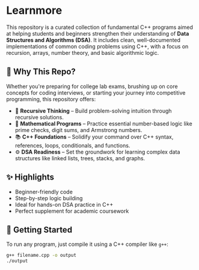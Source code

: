 # Learnmore

This repository is a curated collection of fundamental C++ programs aimed at helping students and beginners strengthen their understanding of **Data Structures and Algorithms (DSA)**. It includes clean, well-documented implementations of common coding problems using C++, with a focus on recursion, arrays, number theory, and basic algorithmic logic.

## 🧠 Why This Repo?

Whether you're preparing for college lab exams, brushing up on core concepts for coding interviews, or starting your journey into competitive programming, this repository offers:

- 🔁 **Recursive Thinking** – Build problem-solving intuition through recursive solutions.
- 🔢 **Mathematical Programs** – Practice essential number-based logic like prime checks, digit sums, and Armstrong numbers.
- 📚 **C++ Foundations** – Solidify your command over C++ syntax, references, loops, conditionals, and functions.
- ⚙️ **DSA Readiness** – Set the groundwork for learning complex data structures like linked lists, trees, stacks, and graphs.

## ✨ Highlights

- Beginner-friendly code
- Step-by-step logic building
- Ideal for hands-on DSA practice in C++
- Perfect supplement for academic coursework

## 🚀 Getting Started

To run any program, just compile it using a C++ compiler like `g++`:

```bash
g++ filename.cpp -o output
./output
